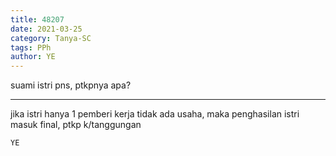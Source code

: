 ```yaml
---
title: 48207
date: 2021-03-25
category: Tanya-SC
tags: PPh
author: YE
---
```


suami istri pns, ptkpnya apa?

---

jika istri hanya 1 pemberi kerja tidak ada usaha, maka penghasilan istri masuk final, ptkp k/tanggungan

`YE`
